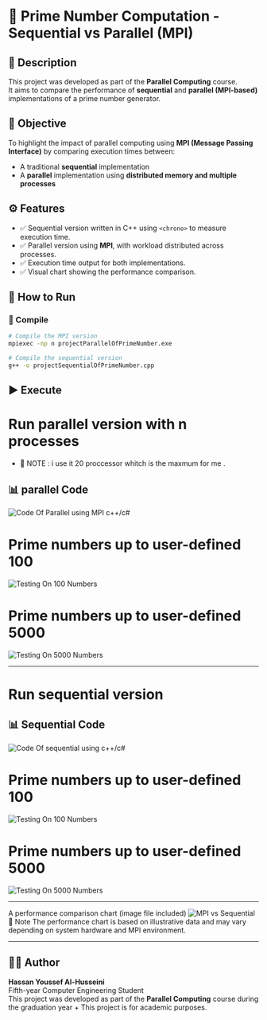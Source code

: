 # 📘 Prime Number Computation - Sequential vs Parallel (MPI)

## 📝 Description

This project was developed as part of the **Parallel Computing** course.  
It aims to compare the performance of **sequential** and **parallel (MPI-based)** implementations of a prime number generator.

## 🚀 Objective

To highlight the impact of parallel computing using **MPI (Message Passing Interface)** by comparing execution times between:
- A traditional **sequential** implementation
- A **parallel** implementation using **distributed memory and multiple processes**

## ⚙️ Features

- ✅ Sequential version written in C++ using `<chrono>` to measure execution time.
- ✅ Parallel version using **MPI**, with workload distributed across processes.
- ✅ Execution time output for both implementations.
- ✅ Visual chart showing the performance comparison.

## 🧪 How to Run

### 🔧 Compile

```bash
# Compile the MPI version
mpiexec -np n projectParallelOfPrimeNumber.exe

# Compile the sequential version
g++ -o projectSequentialOfPrimeNumber.cpp
```

## ▶️ Execute
# Run parallel version with n processes
- 📎 NOTE : i use it 20 proccessor whitch is the maxmum for me .  
## 📊 parallel Code 
![Code Of Parallel using MPI c++/c#](project_Imgs/Parallel_Code.png)
# Prime numbers up to user-defined 100
![Testing On 100 Numbers](project_Imgs/Parallel_Test_On_100_Number.png)
# Prime numbers up to user-defined 5000
![Testing On 5000 Numbers](project_Imgs/Paralell_Test_On_5000_Numbers.png)

---

# Run sequential version
## 📊 Sequential Code 
![Code Of sequential using c++/c#](project_Imgs/Sequential_Code.png)
# Prime numbers up to user-defined 100
![Testing On 100 Numbers](project_Imgs/Sequential_Test_On_100_Number.png)
# Prime numbers up to user-defined 5000
![Testing On 5000 Numbers](project_Imgs/Sequential_Test_On_5000_Numbers.png)

---

A performance comparison chart (image file included)
![MPI vs Sequential](project_Imgs/comparsion.png)
📎 Note
The performance chart is based on illustrative data and may vary depending on system hardware and MPI environment.


---

## 👨‍🎓 Author

**Hassan Youssef Al-Husseini**  
Fifth-year Computer Engineering Student  
This project was developed as part of the **Parallel Computing** course during the graduation year + This project is for academic purposes.
